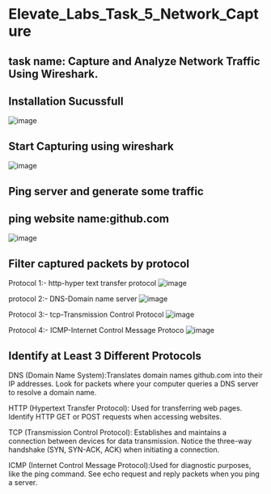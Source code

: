 # Elevate_Labs_Task_5_Network_Capture
## task name: Capture and Analyze Network Traffic Using Wireshark.
## Installation Sucussfull
![image](https://github.com/user-attachments/assets/f2ba3fcf-33be-4418-81be-458fe5cf79b1)
## Start Capturing using wireshark
![image](https://github.com/user-attachments/assets/7da4d118-376d-4da0-bbd5-4852be38c21d)
## Ping server and generate some traffic
## ping website name:github.com
![image](https://github.com/user-attachments/assets/72c27944-ba8a-4624-bae8-14de8b27143c)

## Filter captured packets by protocol
Protocol 1:- http-hyper text transfer protocol
![image](https://github.com/user-attachments/assets/bbd751ee-fe57-4609-b18d-340dd0d69b09)

protocol 2:- DNS-Domain name server
![image](https://github.com/user-attachments/assets/bb0eede6-8dec-424c-a56d-ca1e2784b153)

Protocol 3:- tcp-Transmission Control Protocol
![image](https://github.com/user-attachments/assets/8211419f-b480-4098-8756-712fe25a45ba)

 Protocol 4:- ICMP-Internet Control Message Protoco
![image](https://github.com/user-attachments/assets/86e6c35b-8e30-4f3d-8ebc-778d6528659f)

## Identify at Least 3 Different Protocols

DNS (Domain Name System):Translates domain names github.com into  their IP addresses.
Look for packets where your computer queries a DNS server to resolve a domain name.

HTTP (Hypertext Transfer Protocol): Used for transferring web pages.
Identify HTTP GET or POST requests when accessing websites.

TCP (Transmission Control Protocol): Establishes and maintains a connection between devices for data transmission.
Notice the three-way handshake (SYN, SYN-ACK, ACK) when initiating a connection.

ICMP (Internet Control Message Protocol):Used for diagnostic purposes, like the ping command.
See echo request and reply packets when you ping a server.






